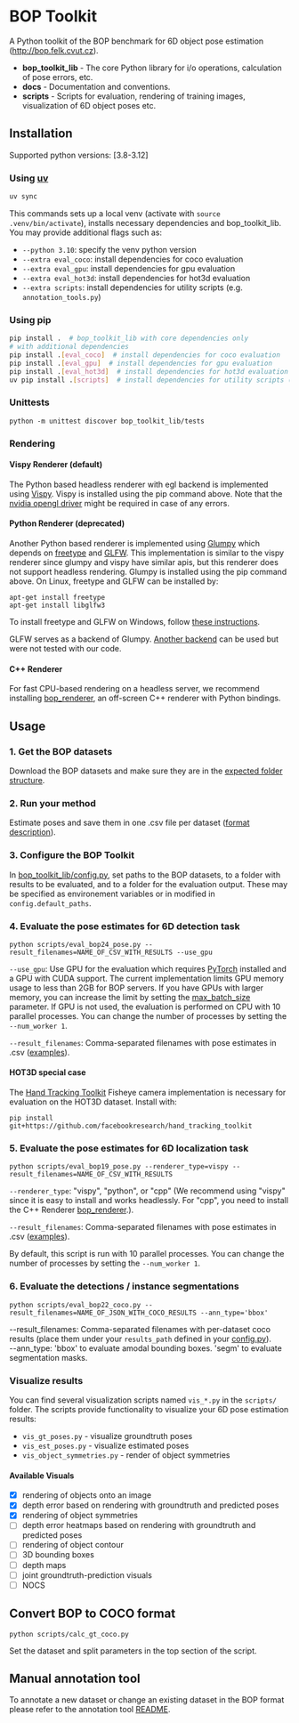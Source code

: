 # BOP Toolkit

A Python toolkit of the BOP benchmark for 6D object pose estimation
(http://bop.felk.cvut.cz).

- **bop_toolkit_lib** - The core Python library for i/o operations, calculation of pose errors, etc.
- **docs** - Documentation and conventions.
- **scripts** - Scripts for evaluation, rendering of training images,
  visualization of 6D object poses etc.

## Installation
Supported python versions: [3.8-3.12]

### Using [uv](https://docs.astral.sh/uv/getting-started/installation/)

```bash
uv sync
```
This commands sets up a local venv (activate with `source .venv/bin/activate`), installs necessary dependencies and bop_toolkit_lib. You may provide additional flags such as:

- `--python 3.10`: specify the venv python version
- `--extra eval_coco`: install dependencies for coco evaluation
- `--extra eval_gpu`: install dependencies for gpu evaluation
- `--extra eval_hot3d`: install dependencies for hot3d evaluation
- `--extra scripts`: install dependencies for utility scripts (e.g. `annotation_tools.py`)

### Using pip
```bash
pip install .  # bop_toolkit_lib with core dependencies only
# with additional dependencies
pip install .[eval_coco]  # install dependencies for coco evaluation
pip install .[eval_gpu]  # install dependencies for gpu evaluation
pip install .[eval_hot3d]  # install dependencies for hot3d evaluation
uv pip install .[scripts]  # install dependencies for utility scripts (e.g. `annotation_tools.py`)
```

### Unittests
`python -m unittest discover bop_toolkit_lib/tests`

### Rendering

#### Vispy Renderer (default)

The Python based headless renderer with egl backend is implemented using [Vispy](https://github.com/vispy/vispy).
Vispy is installed using the pip command above.
Note that the [nvidia opengl driver](https://developer.nvidia.com/opengl-driver) might be required in case of any errors.

#### Python Renderer (deprecated)

Another Python based renderer is implemented using
[Glumpy](https://glumpy.github.io/) which depends on
[freetype](https://www.freetype.org/) and [GLFW](https://www.glfw.org/).
This implementation is similar to the vispy renderer since glumpy and vispy have similar apis,
but this renderer does not support headless rendering.
Glumpy is installed using the pip command above. On Linux, freetype and GLFW can
be installed by:

```
apt-get install freetype
apt-get install libglfw3
```

To install freetype and GLFW on Windows, follow [these instructions](https://glumpy.readthedocs.io/en/latest/installation.html#step-by-step-install-for-x64-bit-windows-7-8-and-10).

GLFW serves as a backend of Glumpy. [Another backend](https://glumpy.readthedocs.io/en/latest/api/app-backends.html)
can be used but were not tested with our code.

#### C++ Renderer

For fast CPU-based rendering on a headless server, we recommend installing [bop_renderer](https://github.com/thodan/bop_renderer),
an off-screen C++ renderer with Python bindings.

## Usage

### 1. Get the BOP datasets

Download the BOP datasets and make sure they are in the [expected folder structure](https://bop.felk.cvut.cz/datasets/).

### 2. Run your method

Estimate poses and save them in one .csv file per dataset ([format description](https://bop.felk.cvut.cz/challenges/bop-challenge-2020/#howtoparticipate)).

### 3. Configure the BOP Toolkit

In [bop_toolkit_lib/config.py](https://github.com/thodan/bop_toolkit/blob/master/bop_toolkit_lib/config.py), set paths to the BOP datasets, to a folder with results to be evaluated, and to a folder for the evaluation output. These may be specified as environement variables or in modified in `config.default_paths`.

### 4. Evaluate the pose estimates for 6D detection task
```
python scripts/eval_bop24_pose.py --result_filenames=NAME_OF_CSV_WITH_RESULTS --use_gpu
```
`--use_gpu`: Use GPU for the evaluation which requires [PyTorch]() installed and a GPU with CUDA support. The current implementation limits GPU memory usage to less than 2GB for BOP servers. If you have GPUs with larger memory, you can increase the limit by setting the [max_batch_size](https://github.com/thodan/bop_toolkit/blob/master/bop_toolkit_lib/pose_error_gpu.py#L9) parameter. If GPU is not used, the evaluation is performed on CPU with 10 parallel processes. You can change the number of processes by setting the `--num_worker 1`.

`--result_filenames`: Comma-separated filenames with pose estimates in .csv ([examples](https://bop.felk.cvut.cz/media/data/bop_sample_results/bop_challenge_2019_sample_results.zip)).

#### HOT3D special case
The [Hand Tracking Toolkit](https://github.com/facebookresearch/hand_tracking_toolkit) Fisheye camera implementation is necessary for evaluation on the HOT3D dataset. Install with:  

`pip install git+https://github.com/facebookresearch/hand_tracking_toolkit`

### 5. Evaluate the pose estimates for 6D localization task
```
python scripts/eval_bop19_pose.py --renderer_type=vispy --result_filenames=NAME_OF_CSV_WITH_RESULTS
```
`--renderer_type`: "vispy", "python", or "cpp" (We recommend using "vispy" since it is easy to install and works headlessly. For "cpp", you need to install the C++ Renderer [bop_renderer](https://github.com/thodan/bop_renderer).).

`--result_filenames`: Comma-separated filenames with pose estimates in .csv ([examples](https://bop.felk.cvut.cz/media/data/bop_sample_results/bop_challenge_2019_sample_results.zip)).

By default, this script is run with 10 parallel processes. You can change the number of processes by setting the `--num_worker 1`.

### 6. Evaluate the detections / instance segmentations
```
python scripts/eval_bop22_coco.py --result_filenames=NAME_OF_JSON_WITH_COCO_RESULTS --ann_type='bbox'
```
--result_filenames: Comma-separated filenames with per-dataset coco results (place them under your `results_path` defined in your [config.py](bop_toolkit_lib/config.py)).  
--ann_type: 'bbox' to evaluate amodal bounding boxes. 'segm' to evaluate segmentation masks.

### Visualize results

You can find several visualization scripts named `vis_*.py` in the `scripts/` folder. The scripts provide functionality to visualize your 6D pose estimation results:

- `vis_gt_poses.py` - visualize groundtruth poses
- `vis_est_poses.py` - visualize estimated poses
- `vis_object_symmetries.py` - render of object symmetries

#### Available Visuals

- [x] rendering of objects onto an image
- [x] depth error based on rendering with groundtruth and predicted poses
- [x] rendering of object symmetries
- [ ] depth error heatmaps based on rendering with groundtruth and predicted poses
- [ ] rendering of object contour
- [ ] 3D bounding boxes
- [ ] depth maps
- [ ] joint groundtruth-prediction visuals
- [ ] NOCS

## Convert BOP to COCO format

```
python scripts/calc_gt_coco.py
```

Set the dataset and split parameters in the top section of the script.

## Manual annotation tool

To annotate a new dataset or change an existing dataset in the BOP format please refer to the annotation tool [README](scripts/annotation_tool/README.md).

